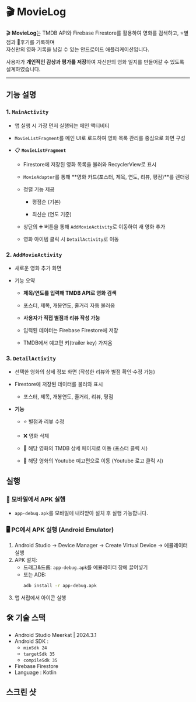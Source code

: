 # 🎬 MovieLog

🎬 **MovieLog**는 TMDB API와 Firebase Firestore를 활용하여 영화를 검색하고, ⭐별점과 📝후기를 기록하며  
자신만의 영화 기록을 남길 수 있는 안드로이드 애플리케이션입니다.  

사용자가 **개인적인 감상과 평가를 저장**하여 자신만의 영화 일지를 만들어갈 수 있도록 설계하였습니다.

--- 
## 기능 설명

### 1. `MainActivity`

- 앱 실행 시 가장 먼저 실행되는 메인 액티비티 

- `MovieListFragment`를 메인 UI로 로드하여 영화 목록 관리를 중심으로 화면 구성

- 📋 **`MovieListFragment`**

    - Firestore에 저장된 영화 목록을 불러와 RecyclerView로 표시

    - `MovieAdapter`를 통해 **영화 카드(포스터, 제목, 연도, 리뷰, 평점)**를 렌더링
    
    - 정렬 기능 제공

        - 평점순 (기본)

        - 최신순 (연도 기준)

    - 상단의 ➕ 버튼을 통해 `AddMovieActivity`로 이동하여 새 영화 추가

    - 영화 아이템 클릭 시 `DetailActivity`로 이동

### 2. `AddMovieActivity`

- 새로운 영화 추가 화면

- 기능 요약

    - **제목/연도를 입력해 TMDB API로 영화 검색**

    - 포스터, 제목, 개봉연도, 줄거리 자동 불러옴

    - **사용자가 직접 별점과 리뷰 작성 가능**

    - 입력된 데이터는 Firebase Firestore에 저장

    - TMDB에서 예고편 키(trailer key) 가져옴

### 3. `DetailActivity`

- 선택한 영화의 상세 정보 화면 (작성한 리뷰와 별점 확인·수정 가능)

- Firestore에 저장된 데이터를 불러와 표시

    - 포스터, 제목, 개봉연도, 줄거리, 리뷰, 평점

- **기능**

    - ⭐ 별점과 리뷰 수정

    - ❌ 영화 삭제
 
    - 🎥 해당 영화의 TMDB 상세 페이지로 이동 (포스터 클릭 시)

    - 🎥 해당 영화의 Youtube 예고편으로 이동 (Youtube 로고 클릭 시)

## 실행

### 📱 모바일에서 APK 실행

- `app-debug.apk`를 모바일에 내려받아 설치 후 실행 가능합니다.

### 🖥️ PC에서 APK 실행 (Android Emulator)

1. Android Studio → Device Manager → Create Virtual Device → 에뮬레이터 실행
2. APK 설치:
   - 드래그&드롭: `app-debug.apk`를 에뮬레이터 창에 끌어넣기
   - 또는 ADB:
     ```bash
     adb install -r app-debug.apk
     ```
3. 앱 서랍에서 아이콘 실행

## 🛠️ 기술 스택

- Android Studio Meerkat | 2024.3.1
- Android SDK :
  - `minSdk 24`
  - `targetSdk 35`
  - `compileSdk 35`
- Firebase Firestore
- Language : Kotlin


## 스크린 샷
